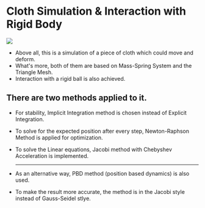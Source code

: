 # Cloth Simulation & Interaction with Rigid Body

![](Cloth.gif)


* Above all, this is a simulation of a piece of cloth which could move and deform.
* What's more, both of them are based on Mass-Spring System and the Triangle Mesh.  
* Interaction with a rigid ball is also achieved.
  
There are two methods applied to it.  
  ---
* For stability, Implicit Integration method is chosen instead of Explicit Integration.
* To solve for the expected position after every step, Newton-Raphson Method is applied for optimization.
* To solve the Linear equations, Jacobi method with Chebyshev Acceleration is implemented.  
  
  ---
* As an alternative way, PBD method (position based dynamics) is also used.
* To make the result more accurate, the method is in the Jacobi style instead of Gauss-Seidel stlye.
